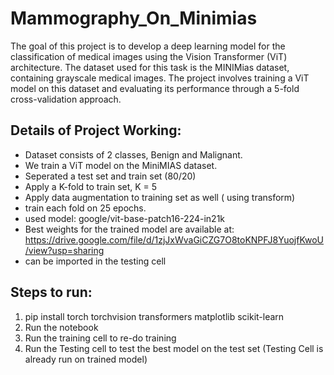 # Mammography_On_Minimias

The goal of this project is to develop a deep learning model for the classification of medical images using the Vision Transformer (ViT) architecture. The dataset used for this task is the MINIMias dataset, containing grayscale medical images. The project involves training a ViT model on this dataset and evaluating its performance through a 5-fold cross-validation approach.
## Details of Project Working:
- Dataset consists of 2 classes, Benign and Malignant. 
- We train a ViT model on the MiniMIAS dataset.
- Seperated a test set and train set (80/20)
- Apply a K-fold to train set, K = 5
- Apply data augmentation to training set as well ( using transform)
- train each fold on 25 epochs.
- used model: google/vit-base-patch16-224-in21k
- Best weights for the trained model are available at: https://drive.google.com/file/d/1zjJxWvaGiCZG7O8toKNPFJ8YuojfKwoU/view?usp=sharing
- can be imported in the testing cell

## Steps to run:
1. pip install torch torchvision transformers matplotlib scikit-learn
2. Run the notebook
3. Run the training cell to re-do training
4. Run the Testing cell to test the best model on the test set (Testing Cell is already run on trained model)
